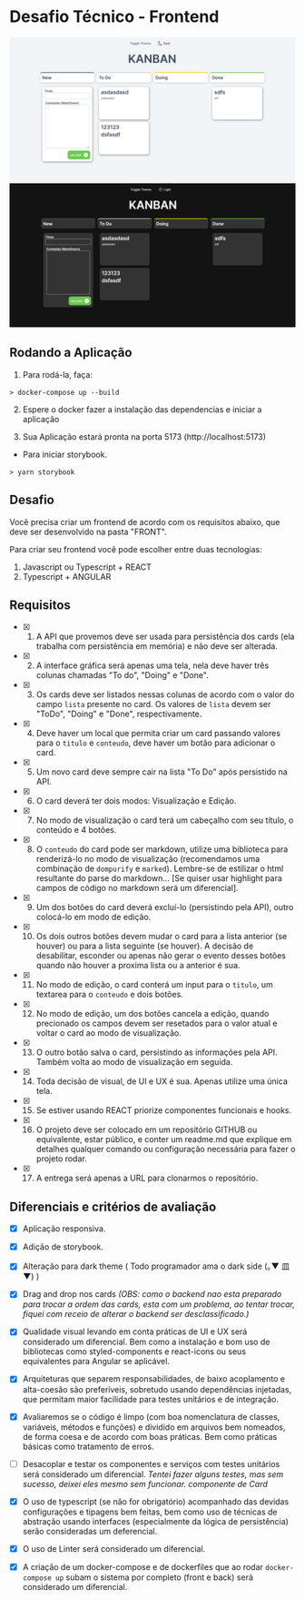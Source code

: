 # Desafio Técnico - Frontend

<img src='./.github/print.png' width='600px' />
<img src='./.github/print-dark.png' width='600px' />

## Rodando a Aplicação

1. Para rodá-la, faça:

```console
> docker-compose up --build
```

2. Espere o docker fazer a instalação das dependencias e iniciar a aplicação

3. Sua Aplicação estará pronta na porta 5173 (http://localhost:5173)

- Para iniciar storybook.

```console
> yarn storybook
```

## Desafio

Você precisa criar um frontend de acordo com os requisitos abaixo, que deve ser desenvolvido na pasta "FRONT".

Para criar seu frontend você pode escolher entre duas tecnologias:

1. Javascript ou Typescript + REACT
2. Typescript + ANGULAR

## Requisitos

- [x] 1. A API que provemos deve ser usada para persistência dos cards (ela trabalha com persistência em memória) e não deve ser alterada.

- [x] 2. A interface gráfica será apenas uma tela, nela deve haver três colunas chamadas "To do", "Doing" e "Done".

- [x] 3. Os cards deve ser listados nessas colunas de acordo com o valor do campo `lista` presente no card. Os valores de `lista` devem ser "ToDo", "Doing" e "Done", respectivamente.

- [x] 4. Deve haver um local que permita criar um card passando valores para o `titulo` e `conteudo`, deve haver um botão para adicionar o card.

- [x] 5. Um novo card deve sempre cair na lista "To Do" após persistido na API.

- [x] 6. O card deverá ter dois modos: Visualização e Edição.

- [x] 7. No modo de visualização o card terá um cabeçalho com seu título, o conteúdo e 4 botões.

- [x] 8. O `conteudo` do card pode ser markdown, utilize uma biblioteca para renderizá-lo no modo de visualização (recomendamos uma combinação de `dompurify` e `marked`). Lembre-se de estilizar o html resultante do parse do markdown... [Se quiser usar highlight para campos de código no markdown será um diferencial].

- [x] 9.  Um dos botões do card deverá excluí-lo (persistindo pela API), outro colocá-lo em modo de edição.

- [x] 10. Os dois outros botões devem mudar o card para a lista anterior (se houver) ou para a lista seguinte (se houver). A decisão de desabilitar, esconder ou apenas não gerar o evento desses botões quando não houver a proxima lista ou a anterior é sua.

- [x] 11. No modo de edição, o card conterá um input para o `titulo`, um textarea para o `conteudo` e dois botões.

- [x] 12. No modo de edição, um dos botões cancela a edição, quando precionado os campos devem ser resetados para o valor atual e voltar o card ao modo de visualização.

- [x] 13. O outro botão salva o card, persistindo as informações pela API. Também volta ao modo de visualização em seguida.

- [x] 14. Toda decisão de visual, de UI e UX é sua. Apenas utilize uma única tela.

- [x] 15. Se estiver usando REACT priorize componentes funcionais e hooks.

- [x] 16. O projeto deve ser colocado em um repositório GITHUB ou equivalente, estar público, e conter um readme.md que explique em detalhes qualquer comando ou configuração necessária para fazer o projeto rodar.

- [x] 17. A entrega será apenas a URL para clonarmos o repositório.

## Diferenciais e critérios de avaliação

- [x] Aplicação responsiva.

- [x] Adição de storybook.

- [x] Alteração para dark theme ( Todo programador ama o dark side (｡▼ 皿 ▼) )

- [x] Drag and drop nos cards _(OBS: como o backend nao esta preparado para trocar a ordem das cards, esta com um problema, ao tentar trocar, fiquei com receio de alterar o backend ser desclassificado.)_

- [x] Qualidade visual levando em conta práticas de UI e UX será considerado um diferencial. Bem como a instalação e bom uso de bibliotecas como styled-components e react-icons ou seus equivalentes para Angular se aplicável.

- [x] Arquiteturas que separem responsabilidades, de baixo acoplamento e alta-coesão são preferíveis, sobretudo usando dependências injetadas, que permitam maior facilidade para testes unitários e de integração.

- [x] Avaliaremos se o código é limpo (com boa nomenclatura de classes, variáveis, métodos e funções) e dividido em arquivos bem nomeados, de forma coesa e de acordo com boas práticas. Bem como práticas básicas como tratamento de erros.

- [ ] Desacoplar e testar os componentes e serviços com testes unitários será considerado um diferencial. _Tentei fazer alguns testes, mas sem sucesso, deixei eles mesmo sem funcionar. componente de Card_

- [x] O uso de typescript (se não for obrigatório) acompanhado das devidas configurações e tipagens bem feitas, bem como uso de técnicas de abstração usando interfaces (especialmente da lógica de persistência) serão consideradas um deferencial.

- [x] O uso de Linter será considerado um diferencial.

- [x] A criação de um docker-compose e de dockerfiles que ao rodar `docker-compose up` subam o sistema por completo (front e back) será considerado um diferencial.
